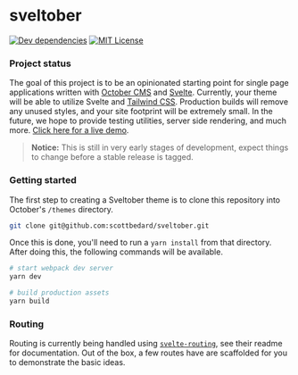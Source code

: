 # sveltober

[![Dev dependencies](https://img.shields.io/david/dev/scottbedard/sveltober.svg)](https://david-dm.org/scottbedard/sveltober?type=dev)
[![MIT License](https://img.shields.io/badge/license-MIT-blue.svg)](https://github.com/scottbedard/sveltober/blob/master/LICENSE)

### Project status

The goal of this project is to be an opinionated starting point for single page applications written with [October CMS](https://octobercms.com) and [Svelte](https://svelte.dev). Currently, your theme will be able to utilize Svelte and [Tailwind CSS](https://tailwindcss.com). Production builds will remove any unused styles, and your site footprint will be extremely small. In the future, we hope to provide testing utilities, server side rendering, and much more. [Click here for a live demo](https://sveltober.scottbedard.net).

> **Notice:** This is still in very early stages of development, expect things to change before a stable release is tagged.

### Getting started

The first step to creating a Sveltober theme is to clone this repository into October's `/themes` directory.

```bash
git clone git@github.com:scottbedard/sveltober.git
```

Once this is done, you'll need to run a `yarn install` from that directory. After doing this, the following commands will be available.

```bash
# start webpack dev server
yarn dev

# build production assets
yarn build
```

### Routing

Routing is currently being handled using [`svelte-routing`](https://github.com/EmilTholin/svelte-routing), see their readme for documentation. Out of the box, a few routes have are scaffolded for you to demonstrate the basic ideas.
